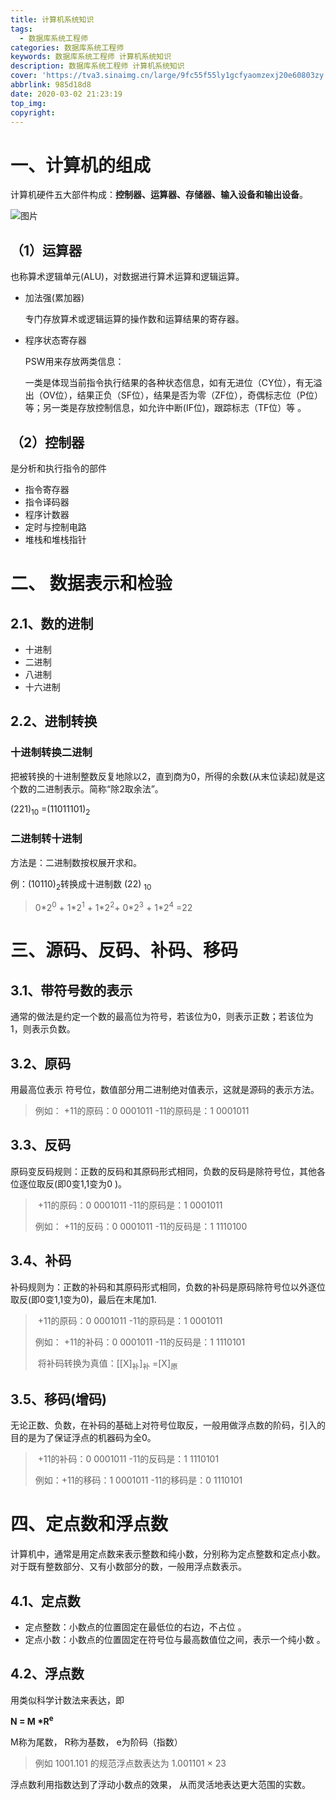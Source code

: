 ```yaml
---
title: 计算机系统知识
tags:
  - 数据库系统工程师
categories: 数据库系统工程师
keywords: 数据库系统工程师 计算机系统知识
description: 数据库系统工程师 计算机系统知识
cover: 'https://tva3.sinaimg.cn/large/9fc55f55ly1gcfyaomzexj20e60803zy.jpg'
abbrlink: 985d18d8
date: 2020-03-02 21:23:19
top_img:
copyright:
---
```


# 一、计算机的组成

计算机硬件五大部件构成：**控制器、运算器、存储器、输入设备和输出设备**。

![图片](https://tvax4.sinaimg.cn/large/9fc55f55ly1gcfwli3ldwj20q30dvgwf.jpg)

## （1）运算器

也称算术逻辑单元(ALU)，对数据进行算术运算和逻辑运算。

- 加法强(累加器)

  专门存放算术或逻辑运算的操作数和运算结果的寄存器。

- 程序状态寄存器

  PSW用来存放两类信息：

  一类是体现当前指令执行结果的各种状态信息，如有无进位（CY位），有无溢出（OV位），结果正负（SF位），结果是否为零（ZF位），奇偶标志位（P位）等；另一类是存放控制信息，如允许中断(IF位)，跟踪标志（TF位）等  。

## （2）控制器

是分析和执行指令的部件

- 指令寄存器
- 指令译码器
- 程序计数器
- 定时与控制电路
- 堆栈和堆栈指针

# 二、 数据表示和检验

##  2.1、数的进制

- 十进制
- 二进制
- 八进制
- 十六进制

## 2.2、进制转换

### 十进制转换二进制

把被转换的十进制整数反复地除以2，直到商为0，所得的余数(从末位读起)就是这个数的二进制表示。简称“除2取余法”。

(221)<sub>10</sub> =(11011101)<sub>2</sub>

### 二进制转十进制

方法是：二进制数按权展开求和。

例：(10110)<sub>2</sub>转换成十进制数 (22) <sub>10</sub>

> 0\*2<sup>0</sup> + 1\*2<sup>1</sup> + 1\*2<sup>2</sup>+ 0\*2<sup>3</sup> + 1\*2<sup>4</sup> =22

# 三、源码、反码、补码、移码

## 3.1、带符号数的表示

通常的做法是约定一个数的最高位为符号，若该位为0，则表示正数；若该位为1，则表示负数。


## 3.2、原码

用最高位表示 符号位，数值部分用二进制绝对值表示，这就是源码的表示方法。

> 例如： +11的原码：0 0001011  -11的原码是：1 0001011

## 3.3、反码

原码变反码规则：正数的反码和其原码形式相同，负数的反码是除符号位，其他各位逐位取反(即0变1,1变为0 )。

> ​             +11的原码：0 0001011  -11的原码是：1 0001011
>
> 例如： +11的反码：0 0001011  -11的反码是：1 1110100



## 3.4、补码

补码规则为：正数的补码和其原码形式相同，负数的补码是原码除符号位以外逐位取反(即0变1,1变为0)，最后在末尾加1.

> ​             +11的原码：0 0001011  -11的原码是：1 0001011
>
> 例如： +11的补码：0 0001011  -11的反码是：1 1110101
>
> ​           将补码转换为真值：[[X]<sub>补</sub>]<sub>补</sub> =[X]<sub>原</sub>

## 3.5、移码(增码)

无论正数、负数，在补码的基础上对符号位取反，一般用做浮点数的阶码，引入的目的是为了保证浮点的机器码为全0。

> ​            +11的补码：0 0001011  -11的反码是：1 1110101
>
> 例如：+11的移码：1 0001011  -11的移码是：0 1110101

# 四、定点数和浮点数

计算机中，通常是用定点数来表示整数和纯小数，分别称为定点整数和定点小数。对于既有整数部分、又有小数部分的数，一般用浮点数表示。 

## 4.1、定点数 

- 定点整数：小数点的位置固定在最低位的右边，不占位 。
- 定点小数：小数点的位置固定在符号位与最高数值位之间，表示一个纯小数 。

## 4.2、浮点数 

用类似科学计数法来表达，即 

**N =  M \*R<sup>e</sup>**

M称为尾数， R称为基数， e为阶码（指数） 

> 例如 1001.101 的规范浮点数表达为 1.001101 × 23 

浮点数利用指数达到了浮动小数点的效果， 从而灵活地表达更大范围的实数。 